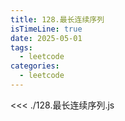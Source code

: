 ```yaml
---
title: 128.最长连续序列
isTimeLine: true
date: 2025-05-01
tags:
  - leetcode
categories:
  - leetcode
---
```


<<< ./128.最长连续序列.js
